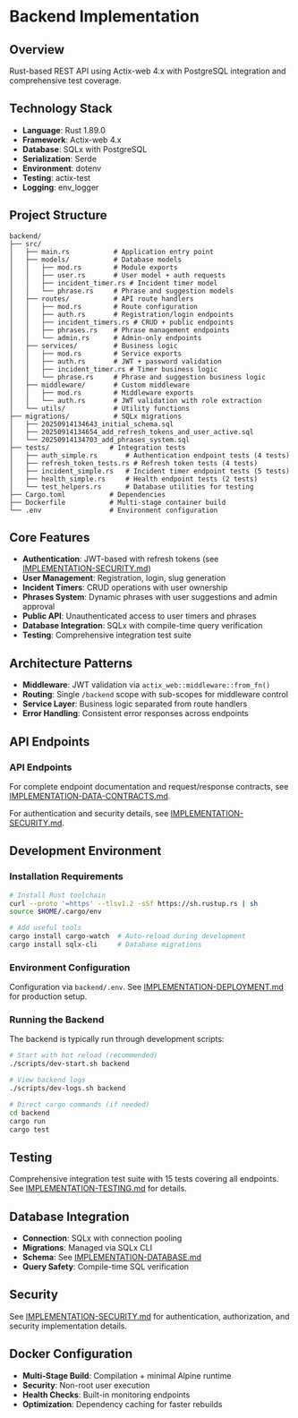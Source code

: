 # Backend Implementation

## Overview
Rust-based REST API using Actix-web 4.x with PostgreSQL integration and comprehensive test coverage.

## Technology Stack
- **Language**: Rust 1.89.0
- **Framework**: Actix-web 4.x
- **Database**: SQLx with PostgreSQL
- **Serialization**: Serde
- **Environment**: dotenv
- **Testing**: actix-test
- **Logging**: env_logger

## Project Structure
```
backend/
├── src/
│   ├── main.rs           # Application entry point
│   ├── models/           # Database models
│   │   ├── mod.rs        # Module exports
│   │   ├── user.rs       # User model + auth requests
│   │   ├── incident_timer.rs # Incident timer model
│   │   └── phrase.rs     # Phrase and suggestion models
│   ├── routes/           # API route handlers
│   │   ├── mod.rs        # Route configuration
│   │   ├── auth.rs       # Registration/login endpoints
│   │   ├── incident_timers.rs # CRUD + public endpoints
│   │   ├── phrases.rs    # Phrase management endpoints
│   │   └── admin.rs      # Admin-only endpoints
│   ├── services/         # Business logic
│   │   ├── mod.rs        # Service exports
│   │   ├── auth.rs       # JWT + password validation
│   │   ├── incident_timer.rs # Timer business logic
│   │   └── phrase.rs     # Phrase and suggestion business logic
│   ├── middleware/       # Custom middleware
│   │   ├── mod.rs        # Middleware exports
│   │   └── auth.rs       # JWT validation with role extraction
│   └── utils/            # Utility functions
├── migrations/           # SQLx migrations
│   ├── 20250914134643_initial_schema.sql
│   ├── 20250914134654_add_refresh_tokens_and_user_active.sql
│   └── 20250914134703_add_phrases_system.sql
├── tests/               # Integration tests
│   ├── auth_simple.rs       # Authentication endpoint tests (4 tests)
│   ├── refresh_token_tests.rs # Refresh token tests (4 tests)
│   ├── incident_simple.rs   # Incident timer endpoint tests (5 tests)
│   ├── health_simple.rs     # Health endpoint tests (2 tests)
│   └── test_helpers.rs      # Database utilities for testing
├── Cargo.toml           # Dependencies
├── Dockerfile           # Multi-stage container build
└── .env                 # Environment configuration
```

## Core Features
- **Authentication**: JWT-based with refresh tokens (see [IMPLEMENTATION-SECURITY.md](IMPLEMENTATION-SECURITY.md#authentication-system))
- **User Management**: Registration, login, slug generation
- **Incident Timers**: CRUD operations with user ownership
- **Phrases System**: Dynamic phrases with user suggestions and admin approval
- **Public API**: Unauthenticated access to user timers and phrases
- **Database Integration**: SQLx with compile-time query verification
- **Testing**: Comprehensive integration test suite

## Architecture Patterns
- **Middleware**: JWT validation via `actix_web::middleware::from_fn()`
- **Routing**: Single `/backend` scope with sub-scopes for middleware control
- **Service Layer**: Business logic separated from route handlers
- **Error Handling**: Consistent error responses across endpoints

## API Endpoints

### API Endpoints
For complete endpoint documentation and request/response contracts, see [IMPLEMENTATION-DATA-CONTRACTS.md](IMPLEMENTATION-DATA-CONTRACTS.md#api-endpoints).

For authentication and security details, see [IMPLEMENTATION-SECURITY.md](IMPLEMENTATION-SECURITY.md#api-security).

## Development Environment

### Installation Requirements
```bash
# Install Rust toolchain
curl --proto '=https' --tlsv1.2 -sSf https://sh.rustup.rs | sh
source $HOME/.cargo/env

# Add useful tools
cargo install cargo-watch  # Auto-reload during development
cargo install sqlx-cli     # Database migrations
```

### Environment Configuration
Configuration via `backend/.env`. See [IMPLEMENTATION-DEPLOYMENT.md](IMPLEMENTATION-DEPLOYMENT.md#environment-configuration) for production setup.

### Running the Backend
The backend is typically run through development scripts:
```bash
# Start with hot reload (recommended)
./scripts/dev-start.sh backend

# View backend logs
./scripts/dev-logs.sh backend

# Direct cargo commands (if needed)
cd backend
cargo run
cargo test
```

## Testing
Comprehensive integration test suite with 15 tests covering all endpoints. See [IMPLEMENTATION-TESTING.md](IMPLEMENTATION-TESTING.md#backend-testing) for details.

## Database Integration
- **Connection**: SQLx with connection pooling
- **Migrations**: Managed via SQLx CLI
- **Schema**: See [IMPLEMENTATION-DATABASE.md](IMPLEMENTATION-DATABASE.md)
- **Query Safety**: Compile-time SQL verification

## Security
See [IMPLEMENTATION-SECURITY.md](IMPLEMENTATION-SECURITY.md) for authentication, authorization, and security implementation details.

## Docker Configuration
- **Multi-Stage Build**: Compilation + minimal Alpine runtime
- **Security**: Non-root user execution
- **Health Checks**: Built-in monitoring endpoints
- **Optimization**: Dependency caching for faster rebuilds